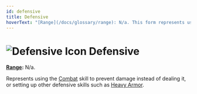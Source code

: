 ```yaml
---
id: defensive
title: Defensive
hoverText: "[Range](/docs/glossary/range): N/a. This form represents using the Combat skill to prevent damage instead of dealing it, or setting up other defensive skills such as Heavy Armor."
---
```


# <img src="/icons/defensive.svg" alt="Defensive Icon" /> Defensive

**[Range](/docs/glossary/range):** N/a.

Represents using the [Combat](/docs/adventurer/skill-lines/combat) skill to prevent damage instead of dealing it, or setting up other defensive skills such as [Heavy Armor](/docs/adventurer/skill-lines/warrior/heavy-armor).
